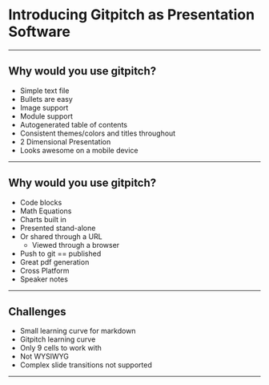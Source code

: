 
# Introducing Gitpitch as Presentation Software
---
## Why would you use gitpitch?
- Simple text file
- Bullets are easy
- Image support
- Module support
- Autogenerated table of contents
- Consistent themes/colors and titles throughout
- 2 Dimensional Presentation
- Looks awesome on a mobile device
---
## Why would you use gitpitch?
- Code blocks
- Math Equations
- Charts built in
- Presented stand-alone
- Or shared through a URL
    - Viewed through a browser
- Push to git == published
- Great pdf generation
- Cross Platform  
- Speaker notes
---
## Challenges
- Small learning curve for markdown
- Gitpitch learning curve
- Only 9 cells to work with
- Not WYSIWYG
- Complex slide transitions not supported
---
